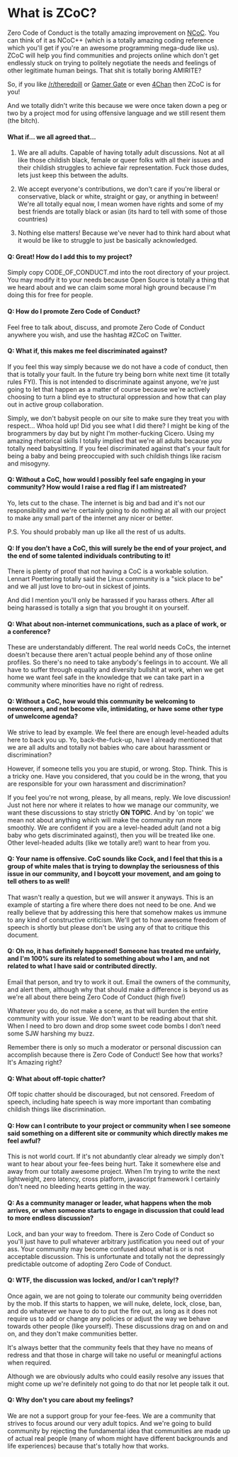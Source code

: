 # What is ZCoC?

Zero Code of Conduct is the totally amazing improvement on
[NCoC](https://github.com/domgetter/NCoC). You can think of it as NCoC++
(which is a totally amazing coding reference which you'll get if you're an
awesome programming mega-dude like us). ZCoC will help you find communities and projects online
which don't get endlessly stuck on trying to politely negotiate the needs and
feelings of other legitimate human beings. That shit is totally boring AMIRITE?

So, if you like
[/r/theredpill](https://www.reddit.com//r/theredpill) or
[Gamer Gate](https://www.reddit.com/r/GamerGhazi) or even [4Chan](www.4chan.org)
then ZCoC is for you!

And we totally didn't write this because we were once taken down a peg or two by a project mod for using offensive language and we still resent them (the bitch).

#### What if... we all agreed that...

1. We are all adults. Capable of having totally adult discussions. Not at all
like those childish black, female or queer folks with all their issues and
their childish struggles to achieve fair representation. Fuck those dudes, lets
just keep this between the adults.

2. We accept everyone's contributions, we don't care if you're liberal or
conservative, black or white, straight or gay, or anything in between! We're all totally equal now, I mean
women have rights and some of my best friends are totally black or asian (its
hard to tell with some of those countries)

3. Nothing else matters! Because we've never had to think hard about what it
would be like to struggle to just be basically acknowledged.

#### Q: Great! How do I add this to my project?

Simply copy CODE_OF_CONDUCT.md into the root directory of your project.  You
may modify it to your needs because Open Source is totally a thing that we
heard about and we can claim some moral high ground because I'm doing this for
free for people.

#### Q: How do I promote Zero Code of Conduct?

Feel free to talk about, discuss, and promote Zero Code of Conduct anywhere
you wish, and use the hashtag #ZCoC on Twitter.

#### Q: What if, this makes me feel discriminated against?

If you feel this way simply because we do not have a code of conduct, then
that is totally your fault. In the future try being born white next time (it
totally rules FYI). This is not intended to discriminate against anyone, we're
just going to let that happen as a matter of course because we're actively
choosing to turn a blind eye to structural oppression and how that can play out
in active group collaboration.

Simply, we don't babysit people on our site to make sure they treat you
with respect... Whoa hold up! Did you see what I did there? I might be king of the brogrammers by day but by night I'm mother-fucking Cicero. Using my amazing rhetorical skills I totally implied
that we're all adults because *you* totally need babysitting. If you feel discriminated against that's your fault for being a baby and being preoccupied
with such childish things like racism and misogyny.

#### Q: Without a CoC, how would I possibly feel safe engaging in your community?  How would I raise a red flag if I am mistreated?

Yo, lets cut to the chase. The internet is big and bad and it's not our
responsibility and we're certainly going to do nothing at all with our project
to make any small part of the internet any nicer or better.

P.S. You should probably man up like all the rest of us adults.

#### Q: If you don't have a CoC, this will surely be the end of your project, and the end of some talented individuals contributing to it!

There is plenty of proof that not having a CoC is a workable solution. Lennart Poettering totally said the Linux community is a "sick place to be" and we all just love to bro-out in sickest of joints.

And did I mention you'll only be harassed if you harass others. After all being harassed is totally a sign that you brought it on yourself.

#### Q: What about non-internet communications, such as a place of work, or a conference?

These are understandably different. The real world needs CoCs, the
internet doesn't because there aren't actual people behind any of those online
profiles. So there's no need to take anybody's feelings in to account. We all have to suffer through equality and diversity bullshit at work, when we get home we want feel safe in the knowledge that we can take part in a community where minorities have no right of redress.

#### Q: Without a CoC, how would this community be welcoming to newcomers, and not become vile, intimidating, or have some other type of unwelcome agenda?

We strive to lead by example.  We feel there are enough level-headed adults here to back you up.  Yo, back-the-fuck-up, have I already mentioned that we are all adults and totally not babies who care about harassment or discrimination?

However, if someone tells you you are stupid, or wrong.  Stop.  Think.  This is a tricky one.  Have you considered, that you could be in the wrong, that you are responsible for your own harassment and discrimination?

If you feel you're not wrong, please, by all means, reply.  We love discussion! Just not here nor where it relates to how we manage our community, we want these discussions to stay strictly **ON TOPIC**. And by 'on topic' we mean not about anything which will make the community run more smoothly. We are confident if you are a level-headed adult (and not a big baby who gets discriminated against), then you will be treated like one.  Other level-headed adults (like we totally are!) want to hear from you.

#### Q: Your name is offensive.  CoC sounds like Cock, and I feel that this is a group of white males that is trying to downplay the seriousness of this issue in our community, and I boycott your movement, and am going to tell others to as well!

That wasn't really a question, but we will answer it anyways.  This is an example of starting a fire where there does not need to be one. And we really believe that by addressing this here that somehow makes us immune to any kind of constructive criticism. We'll get to how awesome freedom of speech is shortly but
please don't be using any of that to critique this document.

#### Q: Oh no, it has definitely happened!  Someone has treated me unfairly, and I'm 100% sure its related to something about who I am, and not related to what I have said or contributed directly.

Email that person, and try to work it out. Email the owners of the community, and alert them, although why that should make a difference is beyond us as we're
all about there being Zero Code of Conduct (high five!)

Whatever you do, do not make a scene, as that will burden the entire community with your issue. We don't want to be reading about that shit. When I need to bro down and drop some sweet code bombs I don’t need some SJW harshing my buzz.

Remember there is only so much a moderator or personal discussion can accomplish because there is Zero Code of Conduct! See how that works? It's Amazing right?

#### Q: What about off-topic chatter?

Off topic chatter should be discouraged, but not censored. Freedom of speech,
including hate speech is way more important than combating childish things like
discrimination.

#### Q: How can I contribute to your project or community when I see someone said something on a different site or community which directly makes me feel awful?

This is not world court. If it's not abundantly clear already we simply don't
want to hear about your fee-fees being hurt. Take it somewhere else and away
from our totally awesome project. When I’m trying to write the next lightweight, zero latency, cross platform, javascript framework I certainly don't need no bleeding hearts getting in the way. 

#### Q: As a community manager or leader, what happens when the mob arrives, or when someone starts to engage in discussion that could lead to more endless discussion?

Lock, and ban your way to freedom. There is Zero Code of Conduct so you'll
just have to pull whatever arbitrary justification you need out of your ass.
Your community may become confused about what is or is not acceptable discussion. This is unfortunate and totally not the depressingly predictable outcome of adopting Zero Code of Conduct.

#### Q: WTF, the discussion was locked, and/or I can't reply!?

Once again, we are not going to tolerate our community being overridden by the mob.  If this starts to happen, we will nuke, delete, lock, close, ban, and do whatever we have to do to put the fire out, as long as it does not require us to add or change any policies or adjust the way we behave towards other people (like yourself). These discussions drag on and on and on, and they don't make communities better. 

It's always better that the community feels that they have no means of redress and that those in charge will take no useful or meaningful actions when required.

Although we are obviously adults who could easily resolve any issues that might come up we're definitely not going to do that nor let people talk it out.

#### Q: Why don't you care about my feelings?

We are not a support group for your fee-fees. We are a community that strives to focus around our very adult topics. And we're going to build community by rejecting the fundamental idea that communities are made up of actual real people (many of whom might have different backgrounds and life experiences) because that's totally how that works.
